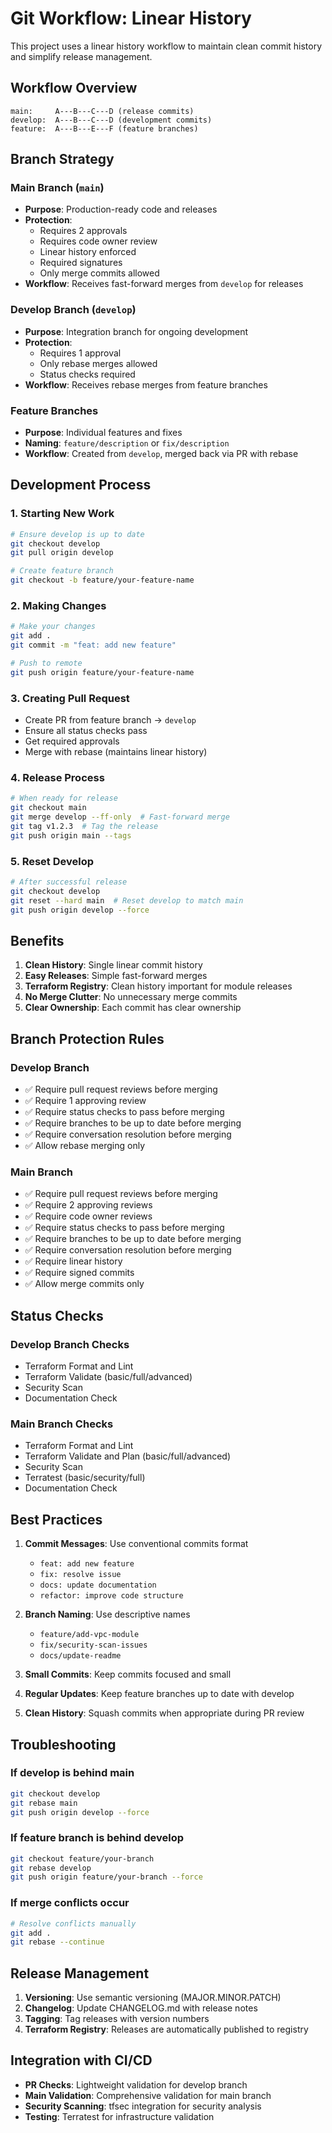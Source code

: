 # Git Workflow: Linear History

This project uses a linear history workflow to maintain clean commit history and simplify release management.

## Workflow Overview

```
main:     A---B---C---D (release commits)
develop:  A---B---C---D (development commits)
feature:  A---B---E---F (feature branches)
```

## Branch Strategy

### Main Branch (`main`)
- **Purpose**: Production-ready code and releases
- **Protection**: 
  - Requires 2 approvals
  - Requires code owner review
  - Linear history enforced
  - Required signatures
  - Only merge commits allowed
- **Workflow**: Receives fast-forward merges from `develop` for releases

### Develop Branch (`develop`)
- **Purpose**: Integration branch for ongoing development
- **Protection**:
  - Requires 1 approval
  - Only rebase merges allowed
  - Status checks required
- **Workflow**: Receives rebase merges from feature branches

### Feature Branches
- **Purpose**: Individual features and fixes
- **Naming**: `feature/description` or `fix/description`
- **Workflow**: Created from `develop`, merged back via PR with rebase

## Development Process

### 1. Starting New Work
```bash
# Ensure develop is up to date
git checkout develop
git pull origin develop

# Create feature branch
git checkout -b feature/your-feature-name
```

### 2. Making Changes
```bash
# Make your changes
git add .
git commit -m "feat: add new feature"

# Push to remote
git push origin feature/your-feature-name
```

### 3. Creating Pull Request
- Create PR from feature branch → `develop`
- Ensure all status checks pass
- Get required approvals
- Merge with rebase (maintains linear history)

### 4. Release Process
```bash
# When ready for release
git checkout main
git merge develop --ff-only  # Fast-forward merge
git tag v1.2.3  # Tag the release
git push origin main --tags
```

### 5. Reset Develop
```bash
# After successful release
git checkout develop
git reset --hard main  # Reset develop to match main
git push origin develop --force
```

## Benefits

1. **Clean History**: Single linear commit history
2. **Easy Releases**: Simple fast-forward merges
3. **Terraform Registry**: Clean history important for module releases
4. **No Merge Clutter**: No unnecessary merge commits
5. **Clear Ownership**: Each commit has clear ownership

## Branch Protection Rules

### Develop Branch
- ✅ Require pull request reviews before merging
- ✅ Require 1 approving review
- ✅ Require status checks to pass before merging
- ✅ Require branches to be up to date before merging
- ✅ Require conversation resolution before merging
- ✅ Allow rebase merging only

### Main Branch
- ✅ Require pull request reviews before merging
- ✅ Require 2 approving reviews
- ✅ Require code owner reviews
- ✅ Require status checks to pass before merging
- ✅ Require branches to be up to date before merging
- ✅ Require conversation resolution before merging
- ✅ Require linear history
- ✅ Require signed commits
- ✅ Allow merge commits only

## Status Checks

### Develop Branch Checks
- Terraform Format and Lint
- Terraform Validate (basic/full/advanced)
- Security Scan
- Documentation Check

### Main Branch Checks
- Terraform Format and Lint
- Terraform Validate and Plan (basic/full/advanced)
- Security Scan
- Terratest (basic/security/full)
- Documentation Check

## Best Practices

1. **Commit Messages**: Use conventional commits format
   - `feat: add new feature`
   - `fix: resolve issue`
   - `docs: update documentation`
   - `refactor: improve code structure`

2. **Branch Naming**: Use descriptive names
   - `feature/add-vpc-module`
   - `fix/security-scan-issues`
   - `docs/update-readme`

3. **Small Commits**: Keep commits focused and small
4. **Regular Updates**: Keep feature branches up to date with develop
5. **Clean History**: Squash commits when appropriate during PR review

## Troubleshooting

### If develop is behind main
```bash
git checkout develop
git rebase main
git push origin develop --force
```

### If feature branch is behind develop
```bash
git checkout feature/your-branch
git rebase develop
git push origin feature/your-branch --force
```

### If merge conflicts occur
```bash
# Resolve conflicts manually
git add .
git rebase --continue
```

## Release Management

1. **Versioning**: Use semantic versioning (MAJOR.MINOR.PATCH)
2. **Changelog**: Update CHANGELOG.md with release notes
3. **Tagging**: Tag releases with version numbers
4. **Terraform Registry**: Releases are automatically published to registry

## Integration with CI/CD

- **PR Checks**: Lightweight validation for develop branch
- **Main Validation**: Comprehensive validation for main branch
- **Security Scanning**: tfsec integration for security analysis
- **Testing**: Terratest for infrastructure validation

